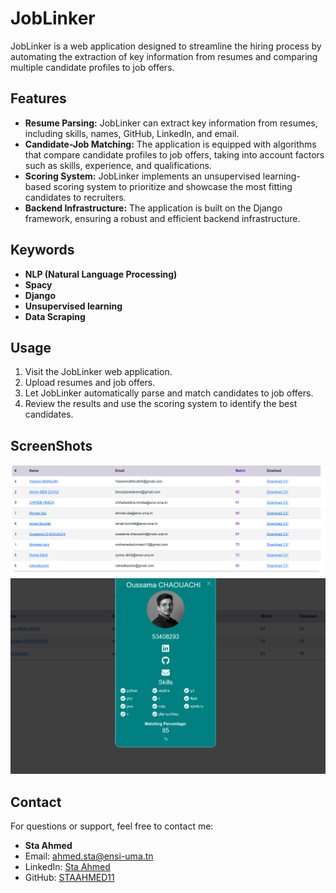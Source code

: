 # JobLinker

JobLinker is a web application designed to streamline the hiring process by automating the extraction of key information from resumes and comparing multiple candidate profiles to job offers.

## Features

- **Resume Parsing:** JobLinker can extract key information from resumes, including skills, names, GitHub, LinkedIn, and email.
- **Candidate-Job Matching:** The application is equipped with algorithms that compare candidate profiles to job offers, taking into account factors such as skills, experience, and qualifications.
- **Scoring System:** JobLinker implements an unsupervised learning-based scoring system to prioritize and showcase the most fitting candidates to recruiters.
- **Backend Infrastructure:** The application is built on the Django framework, ensuring a robust and efficient backend infrastructure.

## Keywords

- **NLP (Natural Language Processing)**
- **Spacy**
- **Django**
- **Unsupervised learning**
- **Data Scraping**


## Usage

1. Visit the JobLinker web application.
2. Upload resumes and job offers.
3. Let JobLinker automatically parse and match candidates to job offers.
4. Review the results and use the scoring system to identify the best candidates.

## ScreenShots
![Table Result](https://github.com/STAAHMED11/JobLinker/blob/66ba9830aebe90d0530291c249b26762672ccacb/job_img0.png)
![Candidature Profile](https://github.com/STAAHMED11/JobLinker/blob/c4a019bd4532205a5ee045c0e9b73d12959f7ff0/job_img2.png)
## Contact

For questions or support, feel free to contact me:

- **Sta Ahmed**
- Email: ahmed.sta@ensi-uma.tn
- LinkedIn: [Sta Ahmed](https://www.linkedin.com/in/ahmed-sta-06a721202/)
- GitHub: [STAAHMED11](https://github.com/STAAHMED11)

